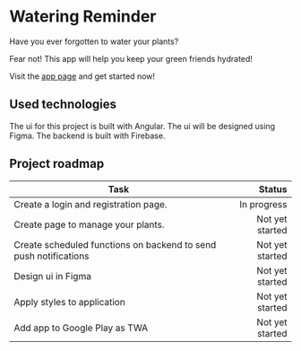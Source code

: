 # Watering Reminder

Have you ever forgotten to water your plants?

Fear not! This app will help you keep your green friends hydrated!

Visit the [app page](https://watering-reminder.web.app/) and get started now!

## Used technologies

The ui for this project is built with Angular. The ui will be designed using Figma. The backend is built with Firebase.

## Project roadmap

| Task                                                             |          Status |
|------------------------------------------------------------------|----------------:|
| Create a login and registration page.                            |     In progress |
| Create page to manage your plants.                               | Not yet started |
| Create scheduled functions on backend to send push notifications | Not yet started |
| Design ui in Figma                                               | Not yet started |
| Apply styles to application                                      | Not yet started |
| Add app to Google Play as TWA                                    | Not yet started |